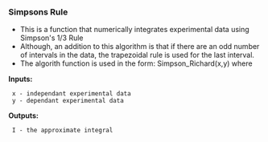 ### Simpsons Rule
  * This is a function that numerically integrates experimental data using Simpson's 1/3 Rule
  * Although, an addition to this algorithm is that if there are an odd number of intervals in the data, the trapezoidal rule is used for the last interval.
  * The algorith function is used in the form: Simpson_Richard(x,y) where 
  
  **Inputs:**
  
     x - independant experimental data 
     y - dependant experimental data
  
  **Outputs:**
  
     I - the approximate integral
  

